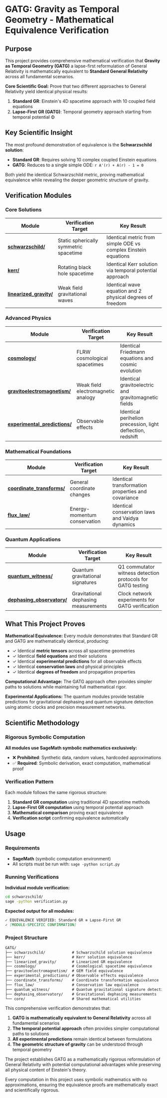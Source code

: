 # GATG: Gravity as Temporal Geometry - Mathematical Equivalence Verification

## Purpose

This project provides comprehensive mathematical verification that
**Gravity as Temporal Geometry (GATG)**
a lapse-first reformulation of General Relativity
is mathematically equivalent to **Standard General Relativity**
across all fundamental scenarios.

**Core Scientific Goal:** Prove that two different approaches to
General Relativity yield identical physical results:

1. **Standard GR**: Einstein's 4D spacetime approach with 10 coupled field equations
2. **Lapse-First GR (GATG)**: Temporal geometry approach starting from temporal potential Φ

## Key Scientific Insight

The most profound demonstration of equivalence is the **Schwarzschild solution**:

- **Standard GR**: Requires solving 10 complex coupled Einstein equations
- **GATG**: Reduces to a single simple ODE: `r A'(r) + A(r) - 1 = 0`

Both yield the identical Schwarzschild metric, proving mathematical equivalence
while revealing the deeper geometric structure of gravity.

## Verification Modules

### Core Solutions

| Module | Verification Target | Key Result |
|--------|-------------------|------------|
| **[schwarzschild/](schwarzschild/)** | Static spherically symmetric spacetime | Identical metric from simple ODE vs complex Einstein equations |
| **[kerr/](kerr/)** | Rotating black hole spacetime | Identical Kerr solution via temporal potential approach |
| **[linearized_gravity/](linearized_gravity/)** | Weak field gravitational waves | Identical wave equation and 2 physical degrees of freedom |

### Advanced Physics

| Module | Verification Target | Key Result |
|--------|-------------------|------------|
| **[cosmology/](cosmology/)** | FLRW cosmological spacetimes | Identical Friedmann equations and cosmic evolution |
| **[gravitoelectromagnetism/](gravitoelectromagnetism/)** | Weak field electromagnetic analogy | Identical gravitoelectric and gravitomagnetic fields |
| **[experimental_predictions/](experimental_predictions/)** | Observable effects | Identical perihelion precession, light deflection, redshift |

### Mathematical Foundations

| Module | Verification Target | Key Result |
|--------|-------------------|------------|
| **[coordinate_transforms/](coordinate_transforms/)** | General coordinate changes | Identical transformation properties and covariance |
| **[flux_law/](flux_law/)** | Energy-momentum conservation | Identical conservation laws and Vaidya dynamics |

### Quantum Applications

| Module | Verification Target | Key Result |
|--------|-------------------|------------|
| **[quantum_witness/](quantum_witness/)** | Quantum gravitational signatures | Q1 commutator witness detection protocols for GATG testing |
| **[dephasing_observatory/](dephasing_observatory/)** | Gravitational dephasing measurements | Clock network experiments for GATG verification |

## What This Project Proves

**Mathematical Equivalence:** Every module demonstrates that Standard GR and GATG are mathematically identical, producing:

- ✓ Identical **metric tensors** across all spacetime geometries
- ✓ Identical **field equations** and their solutions
- ✓ Identical **experimental predictions** for all observable effects
- ✓ Identical **conservation laws** and physical principles
- ✓ Identical **degrees of freedom** and propagation properties

**Computational Advantage:** The GATG approach often provides simpler paths to solutions while maintaining full mathematical rigor.

**Experimental Applications:** The quantum modules provide testable predictions for gravitational dephasing and quantum signature detection using atomic clocks and precision measurement networks.

## Scientific Methodology

### Rigorous Symbolic Computation

**All modules use SageMath symbolic mathematics exclusively:**

- ❌ **Prohibited**: Synthetic data, random values, hardcoded approximations
- ✅ **Required**: Symbolic derivation, exact computation, mathematical proof

### Verification Pattern

Each module follows the same rigorous structure:

1. **Standard GR computation** using traditional 4D spacetime methods
2. **Lapse-First GR computation** using temporal potential approach
3. **Mathematical comparison** proving exact equivalence
4. **Verification script** confirming equivalence automatically

## Usage

### Requirements

- **SageMath** (symbolic computation environment)
- All scripts must be run with: `sage -python script.py`

### Running Verifications

**Individual module verification:**
```bash
cd schwarzschild/
sage -python verification.py
```

**Expected output for all modules:**
```markdown
✓ EQUIVALENCE VERIFIED: Standard GR ≡ Lapse-First GR
✓ [MODULE-SPECIFIC CONFIRMATION]
```

### Project Structure

```markdown
GATG/
├── schwarzschild/            # Schwarzschild solution equivalence
├── kerr/                     # Kerr solution equivalence
├── linearized_gravity/       # Linearized GR equivalence
├── cosmology/                # Cosmological spacetime equivalence
├── gravitoelectromagnetism/  # GEM field equivalence
├── experimental_predictions/ # Observable effects equivalence
├── coordinate_transforms/    # Coordinate transformation equivalence
├── flux_law/                 # Conservation law equivalence
├── quantum_witness/          # Quantum gravitational signature detection
├── dephasing_observatory/    # Gravitational dephasing measurements
└── core/                     # Shared mathematical utilities
```

This comprehensive verification demonstrates that:

1. **GATG is mathematically equivalent to General Relativity** across all fundamental scenarios
2. **The temporal potential approach** often provides simpler computational paths to solutions
3. **All experimental predictions** remain identical between formulations
4. **The geometric structure of gravity** can be understood through temporal geometry

The project establishes GATG as a mathematically rigorous reformulation
of General Relativity with potential computational advantages while preserving
all physical content of Einstein's theory.

Every computation in this project uses symbolic mathematics with no approximations,
ensuring the equivalence proofs are mathematically exact and scientifically rigorous.
